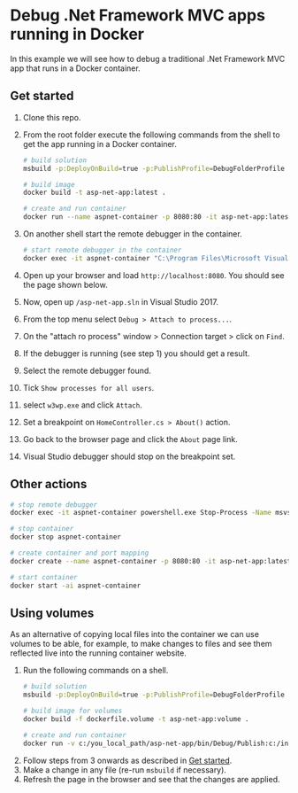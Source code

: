 Debug .Net Framework MVC apps running in Docker
===============================================
In this example we will see how to debug a traditional .Net
Framework MVC app that runs in a Docker container.

Get started
-----------
1. Clone this repo.
1. From the root folder execute the following commands from the shell to get the app running in a Docker container.
   ```bash
   # build solution
   msbuild -p:DeployOnBuild=true -p:PublishProfile=DebugFolderProfile

   # build image
   docker build -t asp-net-app:latest .

   # create and run container
   docker run --name aspnet-container -p 8080:80 -it asp-net-app:latest
   ```
1. On another shell start the remote debugger in the container.
   ```bash
   # start remote debugger in the container
   docker exec -it aspnet-container "C:\Program Files\Microsoft Visual Studio 15.0\Common7\IDE\Remote Debugger\x64\msvsmon.exe" /nostatus /silent /noauth /anyuser /nosecuritywarn
   ```

1. Open up your browser and load `http://localhost:8080`. You should
see the page shown below.
1. Now, open up `/asp-net-app.sln` in Visual Studio 2017.
1. From the top menu select `Debug > Attach to process...`.
1. On the "attach ro process" window > Connection target > click on `Find`.
1. If the debugger is running (see step 1) you should get a result.
1. Select the remote debugger found.
1. Tick `Show processes for all users`.
1. select `w3wp.exe` and click `Attach`.
1. Set a breakpoint on `HomeController.cs > About()` action.
1. Go back to the browser page and click the `About` page link.
1. Visual Studio debugger should stop on the breakpoint set.

Other actions
-------------
```bash
# stop remote debugger
docker exec -it aspnet-container powershell.exe Stop-Process -Name msvsmon

# stop container
docker stop aspnet-container

# create container and port mapping
docker create --name aspnet-container -p 8080:80 -it asp-net-app:latest

# start container
docker start -ai aspnet-container
```

Using volumes
-------------
As an alternative of copying local files into the container
we can use volumes to be able, for example, to make changes to files
and see them reflected live into the running container website.

1. Run the following commands on a shell.
   ```bash
   # build solution
   msbuild -p:DeployOnBuild=true -p:PublishProfile=DebugFolderProfile

   # build image for volumes
   docker build -f dockerfile.volume -t asp-net-app:volume .

   # create and run container
   docker run -v c:/you_local_path/asp-net-app/bin/Debug/Publish:c:/inetpub/wwwroot --name aspnet-volume-container -p 8080:80 -it asp-net-app:volume
   ```
1. Follow steps from 3 onwards as described in [Get started](#getstarted).
1. Make a change in any file (re-run `msbuild` if necessary).
1. Refresh the page in the browser and see that the changes are applied.